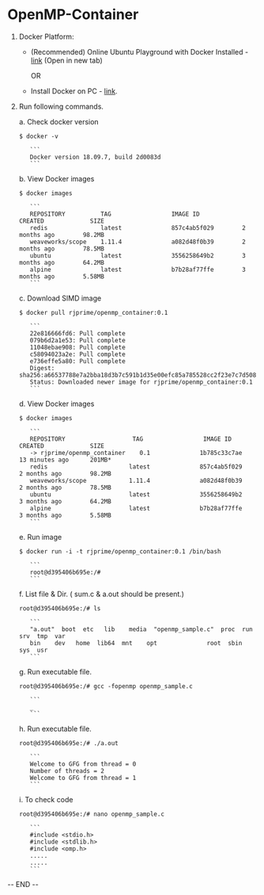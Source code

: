 # OpenMP-Container

1. Docker Platform: 

    - (Recommended) Online Ubuntu Playground with Docker Installed - [link](https://www.katacoda.com/courses/ubuntu/playground) (Open in new tab)

        OR

    - Install Docker on PC - [link](https://docs.docker.com/v17.09/engine/installation/#supported-platforms).
  
2. Run following commands.

    a. Check docker version 
      ```
      $ docker -v
      ```
          ```
          Docker version 18.09.7, build 2d0083d
          ```
     
    b. View Docker images 
      ```
      $ docker images
      ```
          ```
          REPOSITORY          TAG                 IMAGE ID            CREATED             SIZE
          redis               latest              857c4ab5f029        2 months ago        98.2MB
          weaveworks/scope    1.11.4              a082d48f0b39        2 months ago        78.5MB
          ubuntu              latest              3556258649b2        3 months ago        64.2MB
          alpine              latest              b7b28af77ffe        3 months ago        5.58MB
          ```
    c. Download SIMD image 
      ```
      $ docker pull rjprime/openmp_container:0.1
      ```
          ```
          22e816666fd6: Pull complete
          079b6d2a1e53: Pull complete
          11048ebae908: Pull complete
          c58094023a2e: Pull complete
          e736effe5a80: Pull complete
          Digest: sha256:a66537788e7a2bba18d3b7c591b1d35e00efc85a785528cc2f23e7c7d50811a5
          Status: Downloaded newer image for rjprime/openmp_container:0.1
          ```
    d. View Docker images
      ```
      $ docker images
      ```
          ```
          REPOSITORY                   TAG                 IMAGE ID            CREATED             SIZE
          -> rjprime/openmp_container    0.1              1b785c33c7ae        13 minutes ago      201MB*
          redis                       latest              857c4ab5f029        2 months ago        98.2MB
          weaveworks/scope            1.11.4              a082d48f0b39        2 months ago        78.5MB
          ubuntu                      latest              3556258649b2        3 months ago        64.2MB
          alpine                      latest              b7b28af77ffe        3 months ago        5.58MB
          ```
    e. Run image  
      ```
      $ docker run -i -t rjprime/openmp_container:0.1 /bin/bash
      ```
          ```
          root@d395406b695e:/#
          ```
    f. List file & Dir. ( sum.c & a.out should be present.) 
      ```
      root@d395406b695e:/# ls
      ```
          ```
          "a.out"  boot  etc   lib    media  "openmp_sample.c"  proc  run   srv  tmp  var
          bin    dev   home  lib64  mnt    opt              root  sbin  sys  usr
          ```
    g. Run executable file.
      ```
      root@d395406b695e:/# gcc -fopenmp openmp_sample.c
      ```
          ```
          _
          ```
    h. Run executable file.
      ```
      root@d395406b695e:/# ./a.out
      ```
          ```
          Welcome to GFG from thread = 0
          Number of threads = 2
          Welcome to GFG from thread = 1
          ```
    i. To check code 
      ```
      root@d395406b695e:/# nano openmp_sample.c
      ```
          ```
          #include <stdio.h>
          #include <stdlib.h>
          #include <omp.h>
          .....
          .....
          ```



-- END --
      
      

